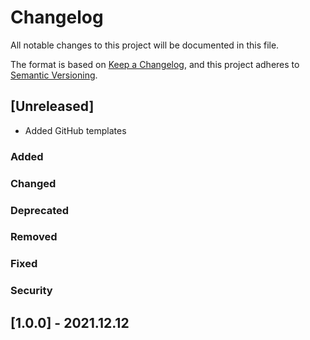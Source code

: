 # Changelog
All notable changes to this project will be documented in this file.

The format is based on [Keep a Changelog](https://keepachangelog.com/en/1.0.0/),
and this project adheres to [Semantic Versioning](https://semver.org/spec/v2.0.0.html).

## [Unreleased]
- Added GitHub templates

### Added

### Changed

### Deprecated

### Removed

### Fixed

### Security

## [1.0.0] - 2021.12.12
